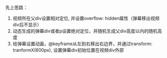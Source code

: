 <!--
 * @Author: your name
 * @Date: 2022-02-28 14:29:24
 * @LastEditTime: 2022-02-28 14:36:55
 * @LastEditors: your name
 * @Description: 打开koroFileHeader查看配置 进行设置: https://github.com/OBKoro1/koro1FileHeader/wiki/%E9%85%8D%E7%BD%AE
 * @FilePath: /fe_interview/常用应用/弹幕实现.md
-->
先上思路：
1. 视频所在父div设置相对定位, 并设置overflow: hidden属性（弹幕移出视频div后不显示）
2. 动态生成的弹幕div或者p设置绝对定位，并随机生成父div高度以内的随机高度
3. 给弹幕设置动画，@keyframe从左到右移出右边界，并通过transform: tranformX(600px), 设置弹幕div初始位置在视频div外部